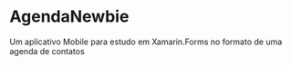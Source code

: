 # AgendaNewbie
Um aplicativo Mobile para estudo em Xamarin.Forms no formato de uma agenda de contatos
